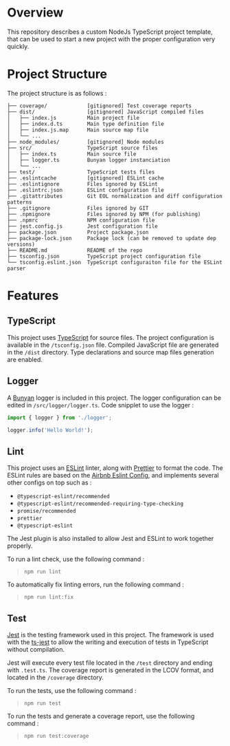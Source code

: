 # Overview

This repository describes a custom NodeJs TypeScript project template, that can be used to start a new project with the proper configuration very quickly.

# Project Structure
The project structure is as follows :
```
├── coverage/             [gitignored] Test coverage reports
├── dist/                 [gitignored] JavaScript compiled files
│   ├── index.js          Main project file
│   ├── index.d.ts        Main type definition file
│   ├── index.js.map      Main source map file
│   └── ...
├── node_modules/         [gitignored] Node modules
├── src/                  TypeScript source files
│   ├── index.ts          Main source file
│   ├── logger.ts         Bunyan logger instanciation
│   └── ...
├── test/                 TypeScript tests files
├── .eslintcache          [gitignored] ESLint cache
├── .eslintignore         Files ignored by ESLint
├── .eslintrc.json        ESLint configuration file
├── .gitattributes        Git EOL normalization and diff configuration patterns
├── .gitignore            Files ignored by GIT
├── .npmignore            Files ignored by NPM (for publishing)
├── .npmrc                NPM configuration file
├── jest.config.js        Jest configuration file
├── package.json          Project package.json
├── package-lock.json     Package lock (can be removed to update dep versions)
├── README.md             README of the repo
├── tsconfig.json         TypeScript project configuration file
└── tsconfig.eslint.json  TypeScript configuraiton file for the ESLint parser
```

# Features
## TypeScript
This project uses [TypeScript](https://www.typescriptlang.org/) for source files. The project configuration is available in the `/tsconfig.json` file. Compiled JavaScript file are generated in the `/dist` directory. Type declarations and source map files generation are enabled.

## Logger
A [Bunyan](https://www.npmjs.com/package/bunyan) logger is included in this project. The logger configuration can be edited in `/src/logger/logger.ts`. Code snipplet to use the logger :
```TypeScript
import { logger } from './logger';

logger.info('Hello World!');
```

## Lint
This project uses an [ESLint](https://eslint.org/) linter, along with [Prettier](https://prettier.io/) to format the code. The ESLint rules are based on the [Airbnb Eslint Config](https://www.npmjs.com/package/eslint-config-airbnb), and implements several other configs on top such as :
- `@typescript-eslint/recommended`
- `@typescript-eslint/recommended-requiring-type-checking`
- `promise/recommended`
- `prettier`
- `@typescript-eslint`

The Jest plugin is also installed to allow Jest and ESLint to work together properly.

To run a lint check, use the following command :
> `npm run lint`

To automatically fix linting errors, run the following command :
> `npm run lint:fix`

## Test
[Jest](https://jestjs.io/) is the testing framework used in this project. The framework is used with the [ts-jest](https://www.npmjs.com/package/ts-jest) to allow the writing and execution of tests in TypeScript without compilation.

Jest will execute every test file located in the `/test` directory and ending with `.test.ts`. The coverage report is generated in the LCOV format, and located in the `/coverage` directory.

To run the tests, use the following command :
> `npm run test`

To run the tests and generate a coverage report, use the following command :
> `npm run test:coverage`

